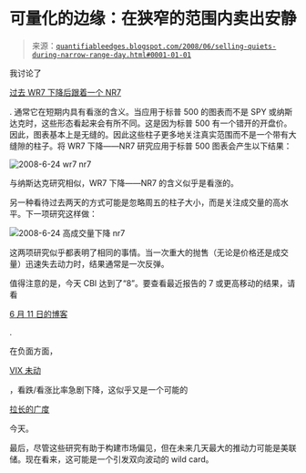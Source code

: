 <!--yml

类别：未分类

日期：2024-05-18 08:14:01

-->

# 可量化的边缘：在狭窄的范围内卖出安静

> 来源：[`quantifiableedges.blogspot.com/2008/06/selling-quiets-during-narrow-range-day.html#0001-01-01`](http://quantifiableedges.blogspot.com/2008/06/selling-quiets-during-narrow-range-day.html#0001-01-01)

我讨论了

[过去 WR7 下降后跟着一个 NR7](http://quantifiableedges.blogspot.com/2008/04/what-happens-when-range-rapidly.html)

. 通常它在短期内具有看涨的含义。当应用于标普 500 的图表而不是 SPY 或纳斯达克时，这些形态看起来会有所不同。这是因为标普 500 有一个错开的开盘价。因此，图表基本上是无缝的。因此这些柱子更多地关注真实范围而不是一个带有大缝隙的柱子。将 WR7 下降——NR7 研究应用于标普 500 图表会产生以下结果：

![2008-6-24 wr7 nr7](https://blogger.googleusercontent.com/img/b/R29vZ2xl/AVvXsEiEtEj7dJ8UCBy5Yak3GiGcjolDax3UgcRrHjhU_Usy0vfKVww9EK9hK_0cb-XI5-aMew_HhWkYkovQX0kZztgeE88JhL6B5U6Qdh8yOqnKugQ8IxMEgaIPZ61Y5-VQKozTmdLGcETBzGI/s1600-h/2008-6-24+wr7+nr7.PNG)

与纳斯达克研究相似，WR7 下降——NR7 的含义似乎是看涨的。

另一种看待过去两天的方式可能是忽略周五的柱子大小，而是关注成交量的高水平。下一项研究这样做：

![2008-6-24 高成交量下降 nr7](https://blogger.googleusercontent.com/img/b/R29vZ2xl/AVvXsEhwqd_KZcfTeqc_uQY8ZoP7UUZULRiVCNnisLZJqBIlIXbzQVxjv4MEg67RZpWHt81_qXBkMOYWPLjbbnkvtJadZ9q-pAQ4O2TJWB-c5NkWQEVmypp3-lw59AezdiBLBrdtr9f2dwxBvd4/s1600-h/2008-6-24+high+vol+drop+nr7.PNG)

这两项研究似乎都表明了相同的事情。当一次重大的抛售（无论是价格还是成交量）迅速失去动力时，结果通常是一次反弹。

值得注意的是，今天 CBI 达到了“8”。要查看最近报告的 7 或更高移动的结果，请看

[6 月 11 日的博客](http://quantifiableedges.blogspot.com/2008/06/cbi-hits-7-some-hypothetical-results.html)

.

在负面方面，

[VIX 未动](http://quantifiableedges.blogspot.com/2008/06/selloff-doesnt-scare-vix.html)

，看跌/看涨比率急剧下降，这似乎又是一个可能的

[拉长的广度](http://quantifiableedges.blogspot.com/2008/06/draggin-breadth.html)

今天。

最后，尽管这些研究有助于构建市场偏见，但在未来几天最大的推动力可能是美联储。现在看来，这可能是一个引发双向波动的 wild card。
